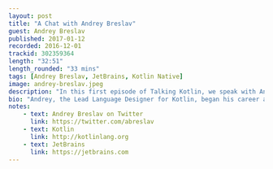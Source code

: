 ```yaml
---
layout: post
title: "A Chat with Andrey Breslav"
guest: Andrey Breslav
published: 2017-01-12
recorded: 2016-12-01
trackid: 302359364
length: "32:51"
length_rounded: "33 mins"
tags: [Andrey Breslav, JetBrains, Kotlin Native]
image: andrey-breslav.jpeg
description: "In this first episode of Talking Kotlin, we speak with Andrey Breslav, team lead and father of Kotlin. We discuss his background, why he decided to work on Kotlin, the challenges of designing a language, how things are done on the team, as well as a peek into what’s in store."
bio: "Andrey, the Lead Language Designer for Kotlin, began his career at Borland, where he worked on language implementations for MDA support. After spending a few years as a college teacher, he joined JetBrains in 2010 to develop the Kotlin programming language."
notes: 
    - text: Andrey Breslav on Twitter
      link: https://twitter.com/abreslav
    - text: Kotlin
      link: http://kotlinlang.org
    - text: JetBrains
      link: https://jetbrains.com
---
```

